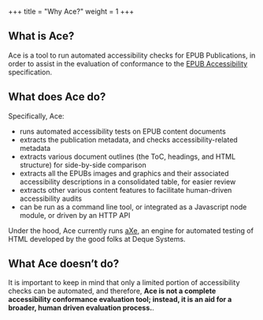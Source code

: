 +++
title = "Why Ace?"
weight = 1
+++

## What is Ace?

Ace is a tool to run automated accessibility checks for EPUB Publications, in order to assist in the evaluation of conformance to the [EPUB Accessibility](http://www.idpf.org/epub/latest/accessibility) specification.

## What does Ace do?

Specifically, Ace:

- runs automated accessibility tests on EPUB content documents
- extracts the publication metadata, and checks accessibility-related metadata
- extracts various document outlines (the ToC, headings, and HTML structure) for side-by-side comparison
- extracts all the EPUBs images and graphics and their associated accessibility descriptions in a consolidated table, for easier review
- extracts other various content features to facilitate human-driven accessibility audits
- can be run as a command line tool, or integrated as a Javascript node module, or driven by an HTTP API

Under the hood, Ace currently runs [aXe](https://github.com/dequelabs/axe-core), an engine for automated testing of HTML developed by the good folks at Deque Systems.


## What Ace doesn’t do?

It is important to keep in mind that only a limited portion of accessibility checks can be automated, and therefore, __Ace is not a complete accessibility conformance evaluation tool; instead, it is an aid for a broader, human driven evaluation process.__.
